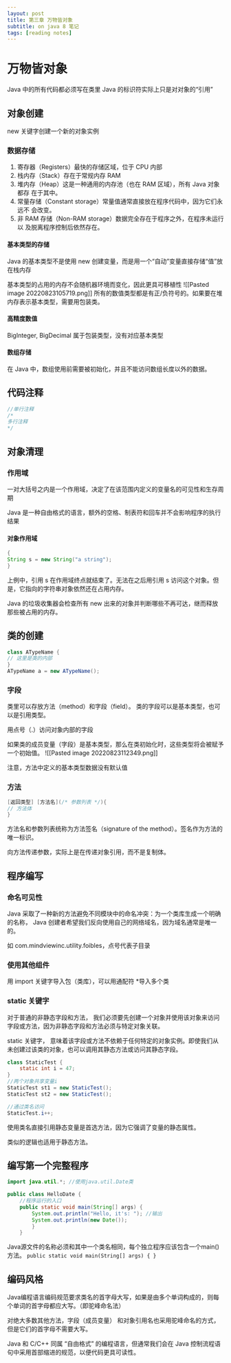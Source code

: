 ```yaml
---
layout: post
title: 第三章 万物皆对象
subtitle: on java 8 笔记
tags: [reading notes]
---
```


# 万物皆对象

Java 中的所有代码都必须写在类里
Java 的标识符实际上只是对对象的“引用”

## 对象创建
new 关键字创建一个新的对象实例

### 数据存储
1.  寄存器（Registers）最快的存储区域，位于 CPU 内部
2.  栈内存（Stack）存在于常规内存 RAM
3.  堆内存（Heap）这是一种通用的内存池（也在 RAM 区域），所有 Java 对象都存 在于其中。
4.  常量存储（Constant storage）常量值通常直接放在程序代码中，因为它们永远不 会改变。
5.  非 RAM 存储（Non-RAM storage）数据完全存在于程序之外，在程序未运行以 及脱离程序控制后依然存在。

#### 基本类型的存储
Java 的基本类型不是使用 new 创建变量，而是用一个“自动”变量直接存储“值”放在栈内存

基本类型的占用的内存不会随机器环境而变化，因此更具可移植性
![[Pasted image 20220823105719.png]]
所有的数值类型都是有正/负符号的。如果要在堆内存表示基本类型，需要用包装类。

#### 高精度数值
BigInteger, BigDecimal 属于包装类型，没有对应基本类型

#### 数组存储
在 Java 中，数组使用前需要被初始化，并且不能访问数组长度以外的数据。

## 代码注释
```java
//单行注释
/*
多行注释
*/
```

## 对象清理
### 作用域
一对大括号之内是一个作用域，决定了在该范围内定义的变量名的可见性和生存周期

Java 是一种自由格式的语言，额外的空格、制表符和回车并不会影响程序的执行结果

#### 对象作用域
```java
{ 
String s = new String("a string"); 
}
```
上例中，引用 s 在作用域终点就结束了。无法在之后用引用 s 访问这个对象。但是，它指向的字符串对象依然还在占用内存。

Java 的垃圾收集器会检查所有 new 出来的对象并判断哪些不再可达，继而释放那些被占用的内存。

## 类的创建
```java
class ATypeName { 
// 这里是类的内部 
}
ATypeName a = new ATypeName();
```

### 字段
类里可以存放方法（method）和字段（field）。
类的字段可以是基本类型，也可以是引用类型。

用点号（.）访问对象内部的字段

如果类的成员变量（字段）是基本类型，那么在类初始化时，这些类型将会被赋予一个初始值。
![[Pasted image 20220823112349.png]]

注意，方法中定义的基本类型数据没有默认值

### 方法
```java
[返回类型] [方法名](/* 参数列表 */){ 
// 方法体 
}
```
方法名和参数列表统称为方法签名（signature of the method）。签名作为方法的唯一标识。

向方法传递参数，实际上是在传递对象引用，而不是复制体。

## 程序编写

### 命名可见性
Java 采取了一种新的方法避免不同模块中的命名冲突：为一个类库生成一个明确的名称， Java 创建者希望我们反向使用自己的网络域名，因为域名通常是唯一的。

如 com.mindviewinc.utility.foibles，点号代表子目录

### 使用其他组件
用 import 关键字导入包（类库），可以用通配符 \*导入多个类

### static 关键字
对于普通的非静态字段和方法， 我们必须要先创建一个对象并使用该对象来访问字段或方法，因为非静态字段和方法必须与特定对象关联。

static 关键字， 意味着该字段或方法不依赖于任何特定的对象实例。即使我们从未创建过该类的对象，也可以调用其静态方法或访问其静态字段。

```java
class StaticTest { 
    static int i = 47; 
}
//两个对象共享变量i
StaticTest st1 = new StaticTest(); 
StaticTest st2 = new StaticTest();

//通过类名访问
StaticTest.i++;
```

使用类名直接引用静态变量是首选方法，因为它强调了变量的静态属性。

类似的逻辑也适用于静态方法。

## 编写第一个完整程序
```java
import java.util.*; //使用java.util.Date类

public class HelloDate { 
	//程序运行的入口
	public static void main(String[] args) {
		System.out.println("Hello, it's: "); //输出
		System.out.println(new Date()); 
		} 
	}
```

Java源文件的名称必须和其中一个类名相同，每个独立程序应该包含一个main()方法。
`public static void main(String[] args) { }`

## 编码风格
Java编程语言编码规范要求类名的首字母大写，如果是由多个单词构成的，则每个单词的首字母都应大写。（即驼峰命名法）

对绝大多数其他方法，字段（成员变量） 和对象引用名也采用驼峰命名的方式，但是它们的首字母不需要大写。

Java 和 C/C++ 同属 “自由格式” 的编程语言，但通常我们会在 Java 控制流程语句中采用首部缩进的规范，以便代码更具可读性。